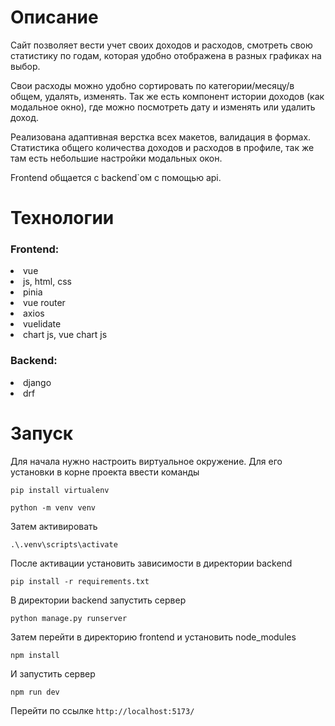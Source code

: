 # Описание 
<p>Сайт позволяет вести учет своих доходов и расходов, смотреть свою статистику по годам, которая удобно отображена в разных графиках на выбор.<p/> 
<p>Свои расходы можно удобно сортировать по категории/месяцу/в общем, удалять, изменять. Так же есть компонент истории доходов (как модальное окно), где можно посмотреть дату и изменять или удалить доход.<p/> 
<p>Реализована адаптивная верстка всех макетов, валидация в формах. Статистика общего количества доходов и расходов в профиле, так же там есть небольшие настройки модальных окон.<p/> 
<p>Frontend общается с backend`ом с помощью api.<p/>


# Технологии
<h3>Frontend:</h3>
<li>vue 
<li>js, html, css
<li>pinia
<li>vue router
<li>axios
<li>vuelidate
<li>chart js, vue chart js
  
<h3>Backend:</h3>
<li>django 
<li>drf

# Запуск 
Для начала нужно настроить виртуальное окружение. Для его установки в корне проекта ввести команды
```
pip install virtualenv
```
```
python -m venv venv
```
Затем активировать
```
.\.venv\scripts\activate   
```
После активации установить зависимости в директории backend
```
pip install -r requirements.txt
```
В директории backend запустить сервер
```
python manage.py runserver
```
Затем перейти в директорию frontend и установить node_modules
```
npm install
```
И запустить сервер
```
npm run dev
```
Перейти по ссылке `http://localhost:5173/`
